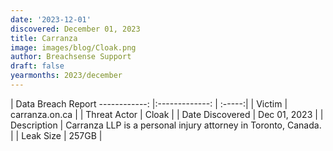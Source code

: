 ```yaml
---
date: '2023-12-01'
discovered: December 01, 2023
title: Carranza
image: images/blog/Cloak.png
author: Breachsense Support
draft: false
yearmonths: 2023/december
---
```



| Data Breach Report
------------:     |:-------------:    | :-----:|
| Victim      | carranza.on.ca      | 
| Threat Actor      | Cloak      | 
| Date Discovered      | Dec 01, 2023      | 
| Description      | Carranza LLP is a personal injury attorney in Toronto, Canada.      | 
| Leak Size      | 257GB      | 

